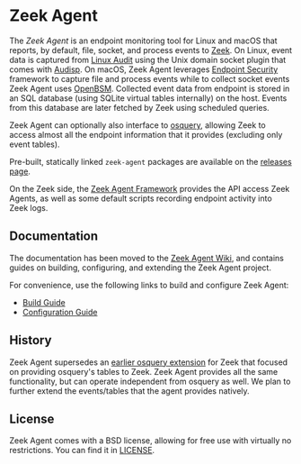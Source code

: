 # Zeek Agent

The *Zeek Agent* is an endpoint monitoring tool for Linux and macOS that
reports, by default, file, socket, and process events to
[Zeek](https://zeek.org). On Linux, event data is captured from [Linux
Audit](https://linux.die.net/man/8/auditd) using the Unix domain socket plugin
that comes with [Audisp](https://linux.die.net/man/8/audispd). On macOS,
Zeek Agent leverages [Endpoint
Security](https://developer.apple.com/documentation/endpointsecurity) framework
to capture file and process events while to collect socket events Zeek Agent
uses [OpenBSM](http://www.trustedbsd.org/openbsm.html).  Collected event data
from endpoint is stored in an SQL database (using SQLite virtual tables
internally) on the host. Events from this database are later fetched by Zeek
using scheduled queries.

Zeek Agent can optionally also interface to [osquery](https://www.osquery.io),
allowing Zeek to access almost all the endpoint information that it provides
(excluding only event tables).

Pre-built, statically linked `zeek-agent` packages are available on
the [releases page](https://github.com/zeek/zeek-agent/releases).

On the Zeek side, the [Zeek Agent
Framework](https://github.com/zeek/zeek-agent-framework) provides the
API access Zeek Agents, as well as some default scripts recording
endpoint activity into Zeek logs.

## Documentation

The documentation has been moved to the [Zeek Agent
Wiki](https://github.com/zeek/zeek-agent/wiki), and contains
guides on building, configuring, and extending the Zeek Agent project.

For convenience, use the following links to build and configure Zeek Agent:
- [Build Guide](https://github.com/zeek/zeek-agent/wiki/Build-Guide)
- [Configuration Guide](https://github.com/zeek/zeek-agent/wiki/Configuration-Guide)

## History

Zeek Agent supersedes an [earlier osquery
extension](https://github.com/zeek/zeek-osquery) for Zeek that focused
on providing osquery's tables to Zeek. Zeek Agent provides all the
same functionality, but can operate independent from osquery as well.
We plan to further extend the events/tables that the agent provides
natively.

## License

Zeek Agent comes with a BSD license, allowing for free use with
virtually no restrictions. You can find it in
[LICENSE](https://github.com/zeek/LICENSE).
